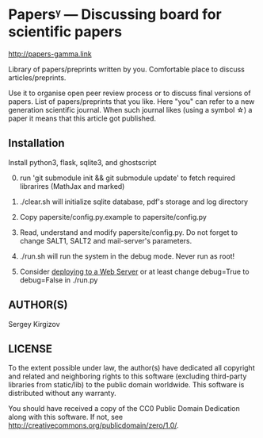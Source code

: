 Papersᵞ — Discussing board for scientific papers 
================================================
http://papers-gamma.link

Library  of papers/preprints  written  by you.
Comfortable place to discuss articles/preprints.

Use  it to  organise  open peer  review process  or  to discuss  final
versions of  papers.  List  of papers/preprints  that you  like.  Here
"you" can  refer to  a new generation  scientific journal.   When such
journal likes  (using a symbol ☆)  a paper it means  that this article
got published.


Installation
------------

Install python3, flask, sqlite3, and ghostscript

0. run 'git submodule init && git submodule update' to fetch required librarires (MathJax and marked)

1. ./clear.sh will initialize sqlite database, pdf's storage and log directory

2. Copy papersite/config.py.example to papersite/config.py
 
3. Read, understand and modify papersite/config.py.
   Do not forget to change SALT1, SALT2 and mail-server's parameters.

4. ./run.sh will run the system in the debug mode. Never run as root!

5. Consider [deploying to a Web Server](http://flask.pocoo.org/docs/0.10/deploying/) or at least 
   change debug=True to debug=False in ./run.py

AUTHOR(S)
---------

Sergey Kirgizov



LICENSE
-------

To the  extent possible  under law, the  author(s) have  dedicated all
copyright  and  related  and   neighboring  rights  to  this  software
(excluding third-party libraries from static/lib) to the public domain
worldwide.  This software is distributed without any warranty.

You should have received a copy of the CC0 Public Domain Dedication
along    with   this    software.   If    not,   see
<http://creativecommons.org/publicdomain/zero/1.0/>.



